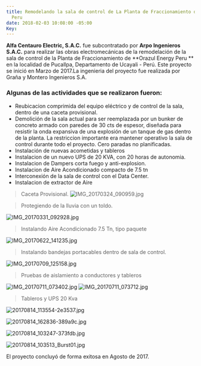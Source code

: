 ```yaml
---
title: Remodelando la sala de control de La Planta de Fraccionamiento de Orazul Energy
  Peru
date: 2018-02-03 10:08:00 -05:00
Key: 
---
```


**Alfa Centauro Electric, S.A.C.** fue subcontratado por **Arpo Ingenieros S.A.C.** para realizar las obras electromecánicas de la remodelación de la sala de control de la Planta de Fraccionamiento de **Orazul Energy Peru ** en la localidad de Pucallpa, Departamento de Ucayali - Perú. Este proyecto se inició en Marzo de 2017.La ingenieria del proyecto fue realizada por Graña y Montero Ingenieros S.A.

### Algunas de las actividades que se realizaron fueron:

* Reubicacion comprimida del equipo eléctrico y de control de la sala, dentro de una caceta provisional.
* Demolición de la sala actual para ser reemplazada por un bunker de concreto armado con paredes de 30 cts de espesor, diseñada para resistir la onda expansiva de una explosión de un tanque de gas dentro de la planta. La restriccion importante era mantener operativo la sala de control durante todo el proyecto. Cero paradas no planificadas.
* Instalación de nuevas acometidas y tableros
* Instalacion de un nuevo UPS de 20 KVA, con 20 horas de autonomia.
* Instalacion de Dampers corta fuego y anti-explosion.
* Instalacion de Aire Acondicionado compacto de 7.5 tn
* Interconexión de la sala de control con el Data Center.
* Instalacion de extractor de Aire

> Caceta Provisional.
![IMG_20170324_090959.jpg](/uploads/IMG_20170324_090959.jpg)

> Protegiendo de la lluvia con un toldo.

![IMG_20170331_092928.jpg](/uploads/IMG_20170331_092928.jpg)

> Instalando Aire Acondicionado 7.5 Tn, tipo paquete

![IMG_20170622_141235.jpg](/uploads/IMG_20170622_141235.jpg)

> Instalando bandejas portacables dentro de sala de control.

![IMG_20170709_125158.jpg](/uploads/IMG_20170709_125158.jpg)

> Pruebas de aislamiento a conductores y tableros

![IMG_20170711_073402.jpg](/uploads/IMG_20170711_073402.jpg)
![IMG_20170711_073712.jpg](/uploads/IMG_20170711_073712.jpg)

> Tableros y UPS 20 Kva

![20170814_113554-2e3537.jpg](/uploads/20170814_113554-2e3537.jpg)

![20170814_162836-389a9c.jpg](/uploads/20170814_162836-389a9c.jpg)

![20170814_103247-373fdb.jpg](/uploads/20170814_103247-373fdb.jpg)

![20170814_103513_Burst01.jpg](/uploads/20170814_103513_Burst01.jpg)

El proyecto concluyó de forma exitosa en Agosto de 2017.